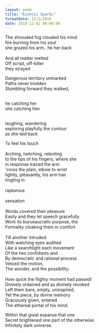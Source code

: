 ```yaml
---
layout: poem
title: "Kinetic Sparks"
formatDate: 12/2/2018
date: 2018-12-02 00:00:00
---
```

The shrouded fog clouded his mind<br>
fire burning from his soul  <br>
she grazed his arm.. he her back<br>
<br>
And all matter melted<br>
Off script, off-kilter<br>
they strayed<br>

Dangerous territory unmarked<br>
Paths never trodden<br>
Stumbling forward they walked,<br>

<br>he catching her<br>
she catching him<br><br>

laughing, wandering<br>
exploring playfully the contour<br>
as she laid back<br>

To feel his touch<br>
<br>
Arching, twitching, relenting<br>
to the tips of his fingers, where she<br>
in response traced the arm<br>
'cross the plain, elbow to wrist<br>
lightly, pleasantly, his arm hair<br>
tingling in<br><br>
rapturous<br><br>
sensation<br>
<br>
Words covered their pleasure<br>
Easily and they let speech gracefully<br>
Work its burueaucratic purpose, the<br>
Formality cloaking them in comfort<br>
<br>
Till another intruded:<br>
With watching eyes audited<br>
Like a searchlight each movement<br>
Of the two confidants and<br>
By democratic and rational process<br>
Vetoed the motion,<br>
The wonder, and the possibility.<br>
<br>
How quick the flighty moment had passed!<br>
Divinely ordained and as divinely revoked<br>
Left them bare, empty, uninspired;<br>
Yet the piece, by divine memory<br>
Graciously given, entered<br>
The ethereal portal of his mind.<br>

Within that great expanse that one<br>
Secret brightened one part of the otherwise<br>
Infinitely dark universe.<br>
